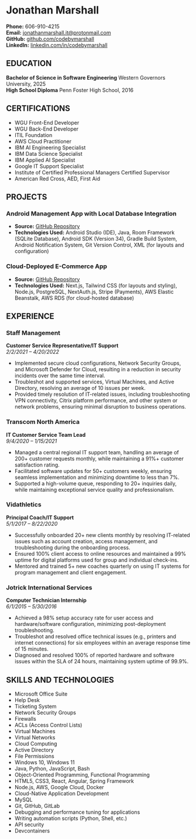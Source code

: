 # Jonathan Marshall

**Phone:** 606-910-4215  
**Email:** jonathanmarshall.it@protonmail.com  
**GitHub:** [github.com/codebymarshall](https://github.com/codebymarshall)  
**LinkedIn:** [linkedin.com/in/codebymarshall](https://linkedin.com/in/codebymarshall)  

## EDUCATION

**Bachelor of Science in Software Engineering**                                                                                                                   Western Governors University, 2025  
**High School Diploma**                                                                                                                                                Penn Foster High School, 2016  

## CERTIFICATIONS

- WGU Front-End Developer
- WGU Back-End Developer
- ITIL Foundation
- AWS Cloud Practitioner
- IBM AI Engineering Specialist
- IBM Data Science Specialist
- IBM Applied AI Specialist
- Google IT Support Specialist
- Institute of Certified Professional Managers Certified Supervisor
- American Red Cross, AED, First Aid

## PROJECTS

### Android Management App with Local Database Integration

- **Source:** [GitHub Repository](https://github.com/codebymarshall/mobile-app)  
- **Technologies Used:** Android Studio (IDE), Java, Room Framework (SQLite Database), Android SDK (Version 34), Gradle Build System, Android Notification System, Git Version Control, XML (for layouts and configuration)

### Cloud-Deployed E-Commerce App

- **Source:** [GitHub Repository](https://github.com/codebymarshall/eccomerce-store)  
- **Technologies Used:** Next.js, Tailwind CSS (for layouts and styling), Node.js, PostgreSQL, NextAuth.js, Stripe (Payments), AWS Elastic Beanstalk, AWS RDS (for cloud-hosted database)

## EXPERIENCE

### Staff Management  

**Customer Service Representative/IT Support**  
*2/2/2021 – 4/20/2022*  

- Implemented secure cloud configurations, Network Security Groups, and Microsoft Defender for Cloud, resulting in a reduction in security incidents over the same time interval.
- Troubleshot and supported services, Virtual Machines, and Active Directory, resolving an average of 10 issues per week.
- Provided timely resolution of IT-related issues, including troubleshooting VPN connectivity, Citrix platform performance, and other system or network problems, ensuring minimal disruption to business operations.

### Transcom North America  

**IT Customer Service Team Lead**  
*9/4/2020 – 1/15/2021*  

- Managed a central regional IT support team, handling an average of 200+ customer requests monthly, while maintaining a 91%+ customer satisfaction rating.
- Facilitated software updates for 50+ customers weekly, ensuring seamless implementation and minimizing downtime to less than 7%.
- Supported a high-volume queue, responding to 20+ inquiries daily, while maintaining exceptional service quality and professionalism.

### Vidathletics  

**Principal Coach/IT Support**  
*5/1/2017 – 8/22/2020*  

- Successfully onboarded 20+ new clients monthly by resolving IT-related issues such as account creation, access management, and troubleshooting during the onboarding process.
- Ensured 100% client access to online resources and maintained a 99% uptime for digital platforms used for group and individual check-ins.
- Mentored and trained 5+ new coaches quarterly on using IT systems for program management and client engagement.

### Jotrick International Services  

**Computer Technician Internship**  
*6/1/2015 – 5/30/2016*  

- Achieved a 98% setup accuracy rate for user access and hardware/software configuration, minimizing post-deployment troubleshooting.
- Troubleshot and resolved office technical issues (e.g., printers and internet connections) for six employees within an average response time of 15 minutes.
- Diagnosed and resolved 100% of reported hardware and software issues within the SLA of 24 hours, maintaining system uptime of 99.9%.

## SKILLS AND TECHNOLOGIES

- Microsoft Office Suite
- Help Desk
- Ticketing System
- Network Security Groups
- Firewalls
- ACLs (Access Control Lists)
- Virtual Machines
- Virtual Networks
- Cloud Computing
- Active Directory
- File Permissions
- Windows 10, Windows 11
- Java, Python, JavaScript, Bash
- Object-Oriented Programming, Functional Programming
- HTML5, CSS3, React, Angular, Spring Framework
- Node.js, AWS, Google Cloud, Docker
- Cloud-Native Application Development
- MySQL
- Git, GitHub, GitLab
- Debugging and performance tuning for applications
- Writing automation scripts (Python, Shell, etc.)
- API security
- Devcontainers
